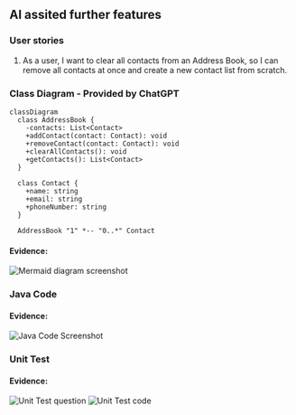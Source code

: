 ## AI assited further features

### User stories

1. As a user, I want to clear all contacts from an Address Book, so I can remove all contacts at once and create a new contact list from scratch.

### Class Diagram - Provided by ChatGPT

```mermaid
classDiagram
  class AddressBook {
    -contacts: List<Contact>
    +addContact(contact: Contact): void
    +removeContact(contact: Contact): void
    +clearAllContacts(): void
    +getContacts(): List<Contact>
  }

  class Contact {
    +name: string
    +email: string
    +phoneNumber: string
  }

  AddressBook "1" *-- "0..*" Contact
```

#### Evidence:
![Mermaid diagram screenshot](/images/classDiagram_screenshot.png)

### Java Code

#### Evidence:
![Java Code Screenshot](/images/javacode_screenshot.png)

### Unit Test

#### Evidence:

![Unit Test question](/images/unitTest_question.png)
![Unit Test code](/images/unitTest_code.png)